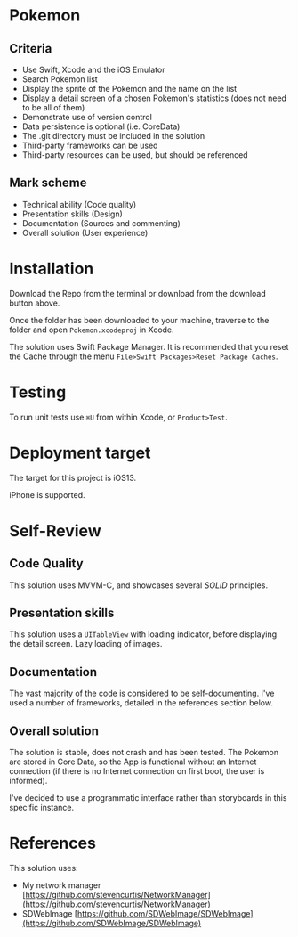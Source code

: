 # Pokemon

## Criteria
* Use Swift, Xcode and the iOS Emulator
* Search Pokemon list
* Display the sprite of the Pokemon and the name on the list
* Display a detail screen of a chosen Pokemon's statistics (does not need to be all of them)
* Demonstrate use of version control
* Data persistence is optional (i.e. CoreData)
* The .git directory must be included in the solution
* Third-party frameworks can be used
* Third-party resources can be used, but should be referenced

## Mark scheme
* Technical ability (Code quality)
* Presentation skills (Design)
* Documentation (Sources and commenting)
* Overall solution (User experience)

# Installation
Download the Repo from the terminal or download from the download button above.

Once the folder has been downloaded to your machine, traverse to the folder and open `Pokemon.xcodeproj` in Xcode.

The solution uses Swift Package Manager. It is recommended that you reset the Cache through the menu `File>Swift Packages>Reset Package Caches`.

# Testing
To run unit tests use `⌘U` from within Xcode, or `Product>Test`.

# Deployment target
The target for this project is iOS13. 

iPhone is supported.

# Self-Review
## Code Quality
This solution uses MVVM-C, and showcases several *SOLID* principles.

## Presentation skills
This solution uses a `UITableView` with loading indicator, before displaying the detail screen. Lazy loading of images.

## Documentation
The vast majority of the code is considered to be self-documenting. I've used a number of frameworks, detailed in the references section below.

## Overall solution
The solution is stable, does not crash and has been tested. The Pokemon are stored in Core Data, so the App is functional without an Internet connection (if there is no Internet connection on first boot, the user is informed).

I've decided to use a programmatic interface rather than storyboards in this specific instance.

# References
This solution uses:
* My network manager [https://github.com/stevencurtis/NetworkManager](https://github.com/stevencurtis/NetworkManager)
* SDWebImage [https://github.com/SDWebImage/SDWebImage](https://github.com/SDWebImage/SDWebImage)


